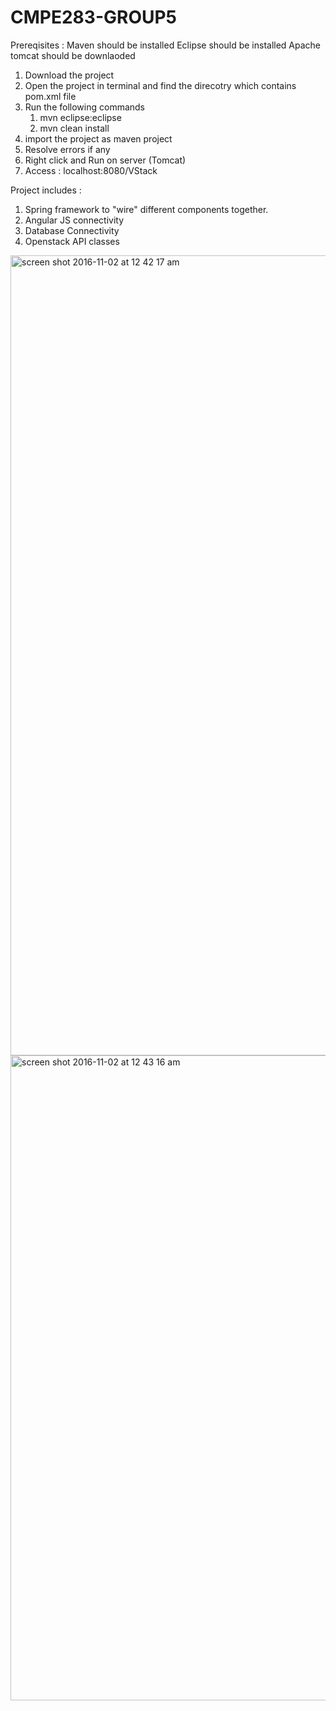 # CMPE283-GROUP5

Prereqisites : 
Maven should be installed
Eclipse should be installed
Apache tomcat should be downlaoded

1. Download the project
2. Open the project in terminal and find the direcotry which contains pom.xml file
3. Run the following commands 
    1. mvn eclipse:eclipse
    2. mvn clean install
4. import the project as maven project
5. Resolve errors if any
6. Right click and Run on server (Tomcat)
7. Access : localhost:8080/VStack


Project includes : 
1. Spring framework to "wire" different components together.
2. Angular JS connectivity 
3. Database Connectivity
4. Openstack API classes


<img width="1280" alt="screen shot 2016-11-02 at 12 42 17 am" src="https://cloud.githubusercontent.com/assets/18491653/19920340/663ea5ec-a095-11e6-916a-be015f2f0735.png">
<img width="1032" alt="screen shot 2016-11-02 at 12 43 16 am" src="https://cloud.githubusercontent.com/assets/18491653/19920342/682ca1f6-a095-11e6-8b09-fa4445ef49fc.png">
